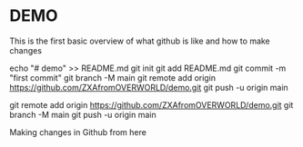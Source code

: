 # DEMO

This is the first basic overview of what github is like and how to make changes

echo "# demo" >> README.md
git init
git add README.md
git commit -m "first commit"
git branch -M main
git remote add origin https://github.com/ZXAfromOVERWORLD/demo.git
git push -u origin main


git remote add origin https://github.com/ZXAfromOVERWORLD/demo.git
git branch -M main
git push -u origin main




Making changes in Github from here